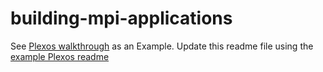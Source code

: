 # building-mpi-applications

See [Plexos walkthrough](https://github.com/NREL/HPC/tree/master/applications/plexos-hpc-walkthrough) as an Example.  Update this readme file using the [example Plexos readme](https://github.com/NREL/HPC/blob/master/applications/plexos-hpc-walkthrough/README.md)
